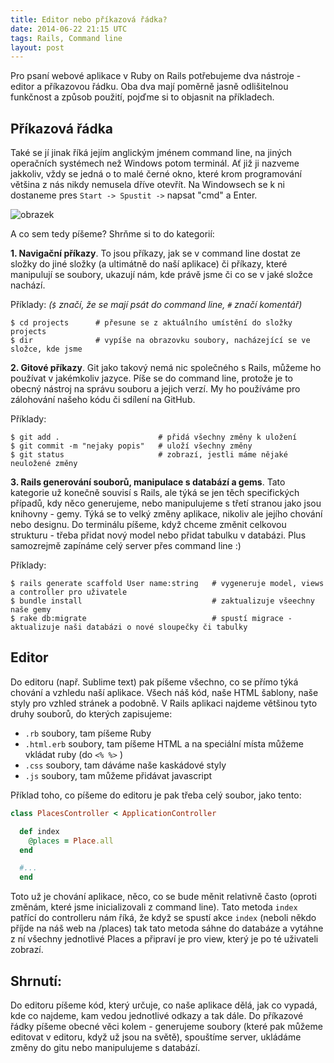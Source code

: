 ```yaml
---
title: Editor nebo příkazová řádka?
date: 2014-06-22 21:15 UTC
tags: Rails, Command line
layout: post
---
```


Pro psaní webové aplikace v Ruby on Rails potřebujeme dva nástroje - editor a příkazovou řádku. Oba dva mají poměrně jasně odlišitelnou funkčnost a způsob použití, pojďme si to objasnit na příkladech.

## Příkazová řádka
Také se jí jinak říká jejím anglickým jménem command line, na jiných operačních systémech než Windows potom terminál. Ať již ji nazveme jakkoliv, vždy se jedná o to malé černé okno, které krom programování většina z nás nikdy nemusela dříve otevřít. Na Windowsech se k ni dostaneme pres `Start -> Spustit ->` napsat "cmd" a Enter.

![obrazek](http://www.bleepstatic.com/tutorials/cmdprompt/cmdprompt.gif)

A co sem tedy píšeme? Shrňme si to do kategorií:

**1. Navigační příkazy**. To jsou příkazy, jak se v command line dostat ze složky do jiné složky (a ultimátně do naší aplikace) či příkazy, které manipulují se soubory, ukazují nám, kde právě jsme či co se v jaké složce nachází.

Příklady: *(`$` značí, že se mají psát do command line, `#` značí komentář)*

```
$ cd projects      # přesune se z aktuálního umístění do složky projects
$ dir              # vypíše na obrazovku soubory, nacházející se ve složce, kde jsme
```

**2. Gitové příkazy**. Git jako takový nemá nic společného s Rails, můžeme ho používat v jakémkoliv jazyce. Píše se do command line, protože je to obecný nástroj na správu souboru a jejich verzí. My ho používáme pro zálohování našeho kódu či sdílení na GitHub.

Příklady:

```
$ git add .                      # přidá všechny změny k uložení
$ git commit -m "nejaky popis"   # uloží všechny změny
$ git status                     # zobrazí, jestli máme nějaké neuložené změny
```

**3. Rails generování souborů, manipulace s databází a gems**. Tato kategorie už konečně souvisí s Rails, ale týká se jen těch specifických případů, kdy něco generujeme, nebo manipulujeme s třetí stranou jako jsou knihovny - gemy. Týká se to velký změny aplikace, nikoliv ale jejího chování nebo designu. Do terminálu píšeme, když chceme změnit celkovou strukturu - třeba přidat nový model nebo přidat tabulku v databázi. Plus samozrejmě zapínáme celý server přes command line :)

Příklady:

```
$ rails generate scaffold User name:string   # vygeneruje model, views a controller pro uživatele
$ bundle install                             # zaktualizuje všeechny naše gemy
$ rake db:migrate                            # spustí migrace - aktualizuje naši databázi o nové sloupečky či tabulky
```

## Editor

Do editoru (např. Sublime text) pak píšeme všechno, co se přímo týká chování a vzhledu naší aplikace. Všech náš kód, naše HTML šablony, naše styly pro vzhled stránek a podobně. V Rails aplikaci najdeme většinou tyto druhy souborů, do kterých zapisujeme:

- `.rb` soubory, tam píšeme Ruby
- `.html.erb` soubory, tam píšeme HTML a na speciální místa můžeme vkládat ruby (do `<% %>` )
- `.css` soubory, tam dáváme naše kaskádové styly
- `.js` soubory, tam můžeme přidávat javascript

Příklad toho, co píšeme do editoru je pak třeba celý soubor, jako tento:

```ruby
class PlacesController < ApplicationController

  def index
    @places = Place.all
  end

  #...
  end
```

Toto už je chování aplikace, něco, co se bude měnit relativně často (oproti změnám, které jsme inicializovali z command line). Tato metoda `index` patřící do controlleru nám říká, že když se spustí akce `index` (neboli někdo příjde na náš web na /places) tak tato metoda sáhne do databáze a vytáhne z ní všechny jednotlivé Places a připraví je pro view, který je po té uživateli zobrazí.

## Shrnutí:
Do editoru píšeme kód, který určuje, co naše aplikace dělá, jak co vypadá, kde co najdeme, kam vedou jednotlivé odkazy a tak dále. Do příkazové řádky píšeme obecné věci kolem - generujeme soubory (které pak můžeme editovat v editoru, když už jsou na světě), spouštíme server, ukládáme změny do gitu nebo manipulujeme s databází.